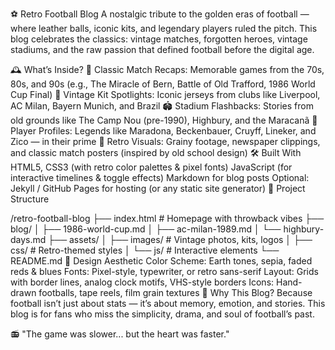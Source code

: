⚽ Retro Football Blog
A nostalgic tribute to the golden eras of football — where leather balls, iconic kits, and legendary players ruled the pitch. This blog celebrates the classics: vintage matches, forgotten heroes, vintage stadiums, and the raw passion that defined football before the digital age.

🕰️ What’s Inside?
📰 Classic Match Recaps: Memorable games from the 70s, 80s, and 90s (e.g., The Miracle of Bern, Battle of Old Trafford, 1986 World Cup Final)
👕 Vintage Kit Spotlights: Iconic jerseys from clubs like Liverpool, AC Milan, Bayern Munich, and Brazil
🏟️ Stadium Flashbacks: Stories from old grounds like The Camp Nou (pre-1990), Highbury, and the Maracanã
🎤 Player Profiles: Legends like Maradona, Beckenbauer, Cruyff, Lineker, and Zico — in their prime
📸 Retro Visuals: Grainy footage, newspaper clippings, and classic match posters (inspired by old school design)
🛠️ Built With
HTML5, CSS3 (with retro color palettes & pixel fonts)
JavaScript (for interactive timelines & toggle effects)
Markdown for blog posts
Optional: Jekyll / GitHub Pages for hosting (or any static site generator)
📂 Project Structure

/retro-football-blog
├── index.html           # Homepage with throwback vibes
├── blog/
│   ├── 1986-world-cup.md
│   ├── ac-milan-1989.md
│   └── highbury-days.md
├── assets/
│   ├── images/          # Vintage photos, kits, logos
│   ├── css/             # Retro-themed styles
│   └── js/              # Interactive elements
└── README.md
🎨 Design Aesthetic
Color Scheme: Earth tones, sepia, faded reds & blues
Fonts: Pixel-style, typewriter, or retro sans-serif
Layout: Grids with border lines, analog clock motifs, VHS-style borders
Icons: Hand-drawn footballs, tape reels, film grain textures
📣 Why This Blog?
Because football isn’t just about stats — it’s about memory, emotion, and stories. This blog is for fans who miss the simplicity, drama, and soul of football’s past.

📻 "The game was slower... but the heart was faster." 
